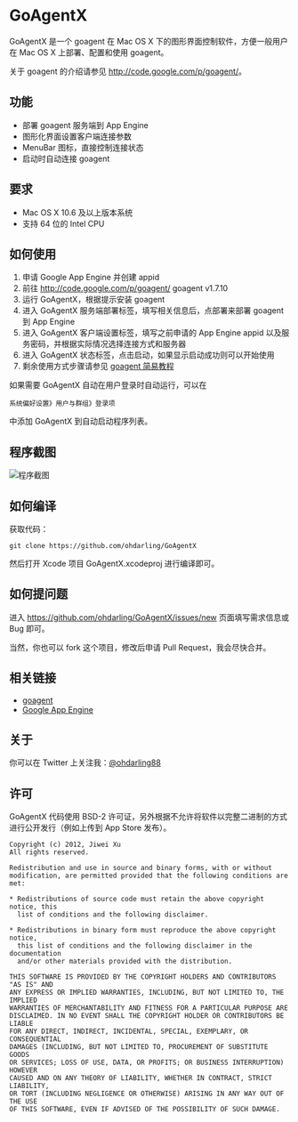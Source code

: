 # GoAgentX

GoAgentX 是一个 goagent 在 Mac OS X 下的图形界面控制软件，方便一般用户在 Mac OS X 上部署、配置和使用 goagent。

关于 goagent 的介绍请参见 <http://code.google.com/p/goagent/>。

## 功能

* 部署 goagent 服务端到 App Engine
* 图形化界面设置客户端连接参数
* MenuBar 图标，直接控制连接状态
* 启动时自动连接 goagent

## 要求

* Mac OS X 10.6 及以上版本系统
* 支持 64 位的 Intel CPU

## 如何使用

1. 申请 Google App Engine 并创建 appid
1. 前往 <http://code.google.com/p/goagent/> goagent v1.7.10 
1. 运行 GoAgentX，根据提示安装 goagent
1. 进入 GoAgentX 服务端部署标签，填写相关信息后，点部署来部署 goagent 到 App Engine
1. 进入 GoAgentX 客户端设置标签，填写之前申请的 App Engine appid 以及服务密码，并根据实际情况选择连接方式和服务器
1. 进入 GoAgentX 状态标签，点击启动，如果显示启动成功则可以开始使用
1. 剩余使用方式步骤请参见 [goagent 简易教程](http://code.google.com/p/goagent/#简易教程)

如果需要 GoAgentX 自动在用户登录时自动运行，可以在

    系统偏好设置》用户与群组》登录项

中添加 GoAgentX 到自动启动程序列表。

## 程序截图

![程序截图](https://github.com/ohdarling/GoAgentX/raw/master/Screenshot.png)

## 如何编译

获取代码：

    git clone https://github.com/ohdarling/GoAgentX

然后打开 Xcode 项目 GoAgentX.xcodeproj 进行编译即可。

## 如何提问题

进入 <https://github.com/ohdarling/GoAgentX/issues/new> 页面填写需求信息或 Bug 即可。

当然，你也可以 fork 这个项目，修改后申请 Pull Request，我会尽快合并。

## 相关链接

* [goagent](http://code.google.com/p/goagent/)
* [Google App Engine](https://appengine.google.com/)

## 关于

你可以在 Twitter 上关注我：[@ohdarling88](http://twitter.com/ohdarling88)

## 许可

GoAgentX 代码使用 BSD-2 许可证，另外根据不允许将软件以完整二进制的方式进行公开发行（例如上传到 App Store 发布）。

    Copyright (c) 2012, Jiwei Xu
    All rights reserved.
    
    Redistribution and use in source and binary forms, with or without
    modification, are permitted provided that the following conditions are met:
    
    * Redistributions of source code must retain the above copyright notice, this
      list of conditions and the following disclaimer.
    
    * Redistributions in binary form must reproduce the above copyright notice,
      this list of conditions and the following disclaimer in the documentation
      and/or other materials provided with the distribution.
    
    THIS SOFTWARE IS PROVIDED BY THE COPYRIGHT HOLDERS AND CONTRIBUTORS "AS IS" AND
    ANY EXPRESS OR IMPLIED WARRANTIES, INCLUDING, BUT NOT LIMITED TO, THE IMPLIED
    WARRANTIES OF MERCHANTABILITY AND FITNESS FOR A PARTICULAR PURPOSE ARE
    DISCLAIMED. IN NO EVENT SHALL THE COPYRIGHT HOLDER OR CONTRIBUTORS BE LIABLE
    FOR ANY DIRECT, INDIRECT, INCIDENTAL, SPECIAL, EXEMPLARY, OR CONSEQUENTIAL
    DAMAGES (INCLUDING, BUT NOT LIMITED TO, PROCUREMENT OF SUBSTITUTE GOODS
    OR SERVICES; LOSS OF USE, DATA, OR PROFITS; OR BUSINESS INTERRUPTION) HOWEVER
    CAUSED AND ON ANY THEORY OF LIABILITY, WHETHER IN CONTRACT, STRICT LIABILITY,
    OR TORT (INCLUDING NEGLIGENCE OR OTHERWISE) ARISING IN ANY WAY OUT OF THE USE
    OF THIS SOFTWARE, EVEN IF ADVISED OF THE POSSIBILITY OF SUCH DAMAGE.

